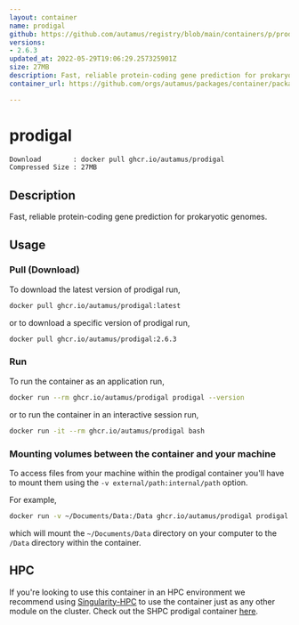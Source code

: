 ```yaml
---
layout: container
name: prodigal
github: https://github.com/autamus/registry/blob/main/containers/p/prodigal/spack.yaml
versions:
- 2.6.3
updated_at: 2022-05-29T19:06:29.257325901Z
size: 27MB
description: Fast, reliable protein-coding gene prediction for prokaryotic genomes.
container_url: https://github.com/orgs/autamus/packages/container/package/prodigal

---
```

# prodigal
```bash 
Download        : docker pull ghcr.io/autamus/prodigal
Compressed Size : 27MB
```

## Description
Fast, reliable protein-coding gene prediction for prokaryotic genomes.

## Usage
### Pull (Download)
To download the latest version of prodigal run,

```bash
docker pull ghcr.io/autamus/prodigal:latest
```

or to download a specific version of prodigal run,

```bash
docker pull ghcr.io/autamus/prodigal:2.6.3
```
### Run
To run the container as an application run,
```bash
docker run --rm ghcr.io/autamus/prodigal prodigal --version
```

or to run the container in an interactive session run,
```bash
docker run -it --rm ghcr.io/autamus/prodigal bash
```

### Mounting volumes between the container and your machine
To access files from your machine within the prodigal container you'll have to mount them using the `-v external/path:internal/path` option.

For example,
```bash
docker run -v ~/Documents/Data:/Data ghcr.io/autamus/prodigal prodigal /Data/myData.csv
```
which will mount the `~/Documents/Data` directory on your computer to the `/Data` directory within the container.

## HPC
If you're looking to use this container in an HPC environment we recommend using [Singularity-HPC](https://singularity-hpc.readthedocs.io) to use the container just as any other module on the cluster. Check out the SHPC prodigal container [here](https://singularityhub.github.io/singularity-hpc/r/ghcr.io-autamus-prodigal/).